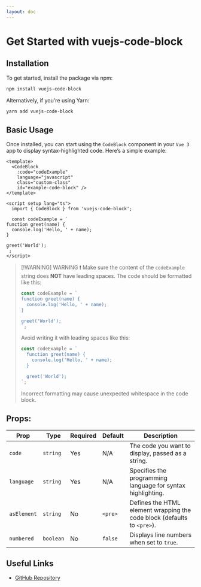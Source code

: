 ```yaml
---
layout: doc
---
```


# Get Started with vuejs-code-block

## Installation

To get started, install the package via npm:

```bash
npm install vuejs-code-block
```

Alternatively, if you're using Yarn:

```bash
yarn add vuejs-code-block
```

## Basic Usage

Once installed, you can start using the `CodeBlock` component in your `Vue 3` app to display syntax-highlighted code. Here’s a simple example:

```vue ts:line-numbers {1}
<template>
  <CodeBlock
    :code="codeExample"
    language="javascript"
    class="custom-class"
    id="example-code-block" />
</template>

<script setup lang="ts">
  import { CodeBlock } from 'vuejs-code-block';

  const codeExample = `
function greet(name) {
  console.log('Hello, ' + name);
}

greet('World');
`;
</script>
```

> [!WARNING] WARNING ❗
> Make sure the content of the `codeExample` string does **NOT** have leading spaces.
> The code should be formatted like this:
>
> ```ts
> const codeExample = `
> function greet(name) {
>   console.log('Hello, ' + name);
> }
> 
> greet('World');
> `;
> ```
>
> Avoid writing it with leading spaces like this:
>
> ```ts
> const codeExample = `
>   function greet(name) {
>     console.log('Hello, ' + name);
>   }
> 
>   greet('World');
> `;
> ```
>
> Incorrect formatting may cause unexpected whitespace in the code block.

<!-- - **`codeClass`** (optional): A custom CSS class for the `<code>` element inside the block. This allows you to style the code content specifically. -->
<!-- - **`linesHighlighted`** (optional): An array of line numbers to be highlighted. Accepts an array of strings or numbers (e.g., `[1, 3]` to highlight the 1st and 3rd lines). -->
<!-- - **`wordsHighlighted`** (optional): An array of specific words to be highlighted within the code. Accepts an array of strings (e.g., `['console', 'log']`). -->

## Props:

| Prop        | Type      | Required | Default | Description                                                             |
| ----------- | --------- | -------- | ------- | ----------------------------------------------------------------------- |
| `code`      | `string`  | Yes      | N/A     | The code you want to display, passed as a string.                       |
| `language`  | `string`  | Yes      | N/A     | Specifies the programming language for syntax highlighting.             |
| `asElement` | `string`  | No       | `<pre>` | Defines the HTML element wrapping the code block (defaults to `<pre>`). |
| `numbered`  | `boolean` | No       | `false` | Displays line numbers when set to `true`.                               |

<!-- ## Custom Styling

One of the key features of **vuejs-code-block** is that it provides **unstyled** components, allowing you to style them however you like. For example, using CSS or Tailwind classes:

```vue
<template>
  <div class="p-4 bg-gray-800 rounded-lg">
    <CodeBlock
      :code="exampleCode"
      language="javascript" />
  </div>
</template>

<script setup>
  import { CodeBlock } from 'vuejs-code-block';

  const exampleCode = `function greet(name) {
  console.log('Hello, ' + name);
}

greet('World');
`;
</script>
```
-->

## Useful Links

- [GitHub Repository](https://github.com/hetari/vuejs-code-block)
